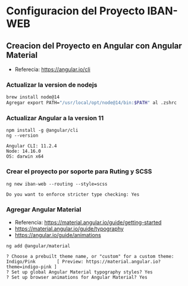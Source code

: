 # Configuracion del Proyecto IBAN-WEB

## Creacion del Proyecto en Angular con Angular Material
* Referecia: https://angular.io/cli


### Actualizar la version de nodejs
```zsh
brew install node@14
Agregar export PATH="/usr/local/opt/node@14/bin:$PATH" al .zshrc
```

###  Actualizar Angular a la version 11
```
npm install -g @angular/cli
ng --version
```

```
Angular CLI: 11.2.4
Node: 14.16.0
OS: darwin x64
```

### Crear el proyecto por soporte para Ruting y SCSS
```
ng new iban-web --routing --style=scss
```
```
Do you want to enforce stricter type checking: Yes

```

### Agregar Angular Material
* Referencia: https://material.angular.io/guide/getting-started
* https://material.angular.io/guide/typography
* https://angular.io/guide/animations
```
ng add @angular/material
```
```
? Choose a prebuilt theme name, or "custom" for a custom theme: Indigo/Pink        [ Preview: https://material.angular.io?
theme=indigo-pink ]
? Set up global Angular Material typography styles? Yes
? Set up browser animations for Angular Material? Yes

```